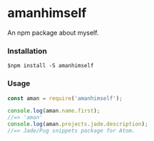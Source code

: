# amanhimself
An npm package about myself.

### Installation
`$npm install -S amanhimself`

### Usage
```javascript
const aman = require('amanhimself');

console.log(aman.name.first);
//=> 'aman'
console.log(aman.projects.jade.description);
//=> Jade/Pug snippets package for Atom.
```
